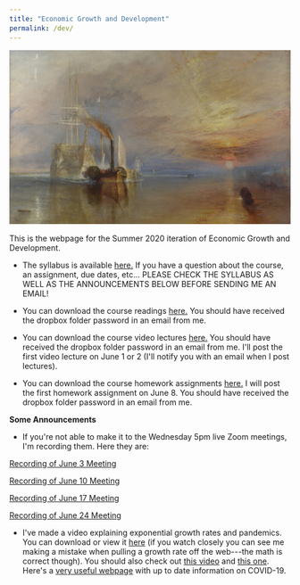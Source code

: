 ```yaml
---
title: "Economic Growth and Development"
permalink: /dev/
---
```


![fighting_temaraire](/assets/images/fighting_temaraire.png)

This is the webpage for the Summer 2020 iteration of Economic Growth and Development.


* The syllabus is available [here.](https://www.dropbox.com/s/tvza0zf55greix1/Dev_Su20_webpage.pdf?dl=0) If you have a question about the course, an assignment, due dates, etc... PLEASE CHECK THE SYLLABUS AS WELL AS THE ANNOUNCEMENTS BELOW BEFORE SENDING ME AN EMAIL!

* You can download the course readings [here.](https://www.dropbox.com/sh/zvm69x14dy7735t/AAA_00pDvTh9AIJdMajA3ntSa?dl=0) You should have received the dropbox folder password in an email from me.

* You can download the course video lectures [here.](https://www.dropbox.com/sh/k11t3wafszcgp74/AADNtQRMxEkyECyL4l6wetNja?dl=0) You should have received the dropbox folder password in an email from me.  I'll post the first video lecture on June 1 or 2 (I'll notify you with an email when I post lectures).

* You can download the course homework assignments [here.](https://www.dropbox.com/sh/9xw47rsxqhov36l/AABCKZdv4jw890-adRrYEu_8a?dl=0) I will post the first homework assignment on June 8. You should have received the dropbox folder password in an email from me.

**Some Announcements**

* If you're not able to make it to the Wednesday 5pm live Zoom meetings, I'm recording them. Here they are:

[Recording of June 3 Meeting](https://gmu.zoom.us/rec/share/_PJqD7D8yWlOaKPs72KEGagbOr31X6a80yhM8_JYzkZoSBXGWdk6wpUn0eJqhX8m?startTime=1591217917000)

[Recording of June 10 Meeting](https://gmu.zoom.us/rec/share/3dBXIorsqXNJaZ3z53z5VqIdTq38T6a80SQfqfIMy0s_BxGf4Q_J3V1o1_OeaMvy?startTime=1591822253000)

[Recording of June 17 Meeting](https://gmu.zoom.us/rec/share/w_NkAIvK_0JJTLfQ-GyFW_UmM6v_eaa81yRPrPAIy0wJJdln-KgHo7Oe5Dlcuxl7?startTime=1592427399000)

[Recording of June 24 Meeting](https://gmu.zoom.us/rec/share/x-hxA-237U9JZK_0tlDZeYcgMZ7qT6a81SUeqfFfzE2aYS_F58HrOw8uGj9qMzRG)

* I've made a video explaining exponential growth rates and pandemics. You can download or view it [here](https://zoom.us/rec/share/7PZWDuvUzXtJaIHR6Uf1fPN-E6bMX6a8hiEcrKIKzE_VrOotYsrTinvI7ccKYTAB) (if you watch closely you can see me making a mistake when pulling a growth rate off the web---the math is correct though). You should also check out [this video](https://youtu.be/Kas0tIxDvrg) and [this one](https://www.youtube.com/watch?v=gxAaO2rsdIs&feature=emb_logo). Here's a [very useful webpage](https://ourworldindata.org/coronavirus) with up to date information on COVID-19.

